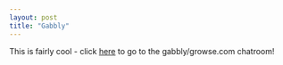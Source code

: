 ```yaml
---
layout: post
title: "Gabbly"
---
```

This is fairly cool - click [here][1] to go to the gabbly/growse.com chatroom!

   [1]: http://www.gabbly.com/www.growse.com/
